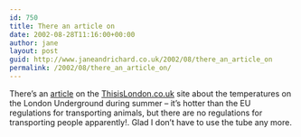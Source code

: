 ```yaml
---
id: 750
title: There an article on
date: 2002-08-28T11:16:00+00:00
author: jane
layout: post
guid: http://www.janeandrichard.co.uk/2002/08/there_an_article_on
permalink: /2002/08/there_an_article_on/
---
```

There&#8217;s an [article](http://www.thisislondon.co.uk/dynamic/news/top_story.html?in_review_id=680046&in_review_text_id=652463) on the [ThisisLondon.co.uk](http://www.thisislondon.co.uk) site about the temperatures on the London Underground during summer &#8211; it&#8217;s hotter than the EU regulations for transporting animals, but there are no regulations for transporting people apparently!. Glad I don&#8217;t have to use the tube any more.